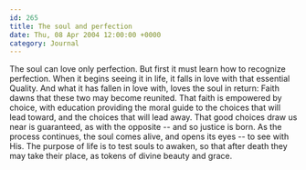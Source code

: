 ```yaml
---
id: 265
title: The soul and perfection
date: Thu, 08 Apr 2004 12:00:00 +0000
category: Journal
---
```


The soul can love only perfection.  But first it must learn how to
recognize perfection.  When it begins seeing it in life, it falls in
love with that essential Quality.  And what it has fallen in love with,
loves the soul in return: Faith dawns that these two may become
reunited.  That faith is empowered by choice, with education providing
the moral guide to the choices that will lead toward, and the choices
that will lead away.  That good choices draw us near is guaranteed, as
with the opposite -- and so justice is born.  As the process continues,
the soul comes alive, and opens its eyes -- to see with His.  The
purpose of life is to test souls to awaken, so that after death they may
take their place, as tokens of divine beauty and grace.


